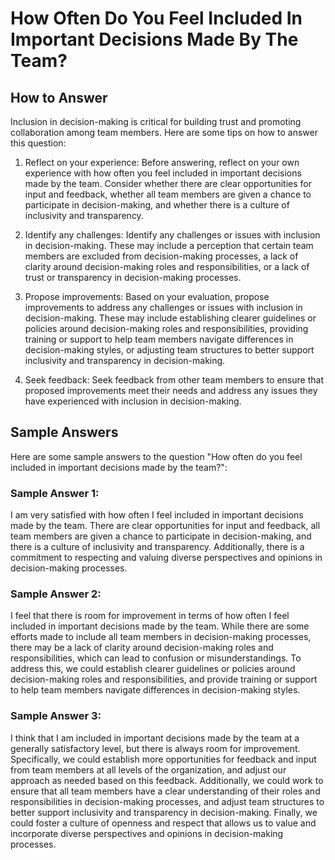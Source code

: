 How Often Do You Feel Included In Important Decisions Made By The Team?
==============================================================================================

How to Answer
-------------

Inclusion in decision-making is critical for building trust and promoting collaboration among team members. Here are some tips on how to answer this question:

1. Reflect on your experience: Before answering, reflect on your own experience with how often you feel included in important decisions made by the team. Consider whether there are clear opportunities for input and feedback, whether all team members are given a chance to participate in decision-making, and whether there is a culture of inclusivity and transparency.

2. Identify any challenges: Identify any challenges or issues with inclusion in decision-making. These may include a perception that certain team members are excluded from decision-making processes, a lack of clarity around decision-making roles and responsibilities, or a lack of trust or transparency in decision-making processes.

3. Propose improvements: Based on your evaluation, propose improvements to address any challenges or issues with inclusion in decision-making. These may include establishing clearer guidelines or policies around decision-making roles and responsibilities, providing training or support to help team members navigate differences in decision-making styles, or adjusting team structures to better support inclusivity and transparency in decision-making.

4. Seek feedback: Seek feedback from other team members to ensure that proposed improvements meet their needs and address any issues they have experienced with inclusion in decision-making.

Sample Answers
--------------

Here are some sample answers to the question "How often do you feel included in important decisions made by the team?":

### Sample Answer 1:

I am very satisfied with how often I feel included in important decisions made by the team. There are clear opportunities for input and feedback, all team members are given a chance to participate in decision-making, and there is a culture of inclusivity and transparency. Additionally, there is a commitment to respecting and valuing diverse perspectives and opinions in decision-making processes.

### Sample Answer 2:

I feel that there is room for improvement in terms of how often I feel included in important decisions made by the team. While there are some efforts made to include all team members in decision-making processes, there may be a lack of clarity around decision-making roles and responsibilities, which can lead to confusion or misunderstandings. To address this, we could establish clearer guidelines or policies around decision-making roles and responsibilities, and provide training or support to help team members navigate differences in decision-making styles.

### Sample Answer 3:

I think that I am included in important decisions made by the team at a generally satisfactory level, but there is always room for improvement. Specifically, we could establish more opportunities for feedback and input from team members at all levels of the organization, and adjust our approach as needed based on this feedback. Additionally, we could work to ensure that all team members have a clear understanding of their roles and responsibilities in decision-making processes, and adjust team structures to better support inclusivity and transparency in decision-making. Finally, we could foster a culture of openness and respect that allows us to value and incorporate diverse perspectives and opinions in decision-making processes.
